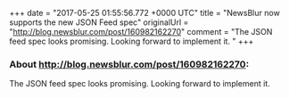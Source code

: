+++
date = "2017-05-25 01:55:56.772 +0000 UTC"
title = "NewsBlur now supports the new JSON Feed spec"
originalUrl = "http://blog.newsblur.com/post/160982162270"
comment = "The JSON feed spec looks promising. Looking forward to implement it. "
+++

### About http://blog.newsblur.com/post/160982162270:

The JSON feed spec looks promising. Looking forward to implement it. 
